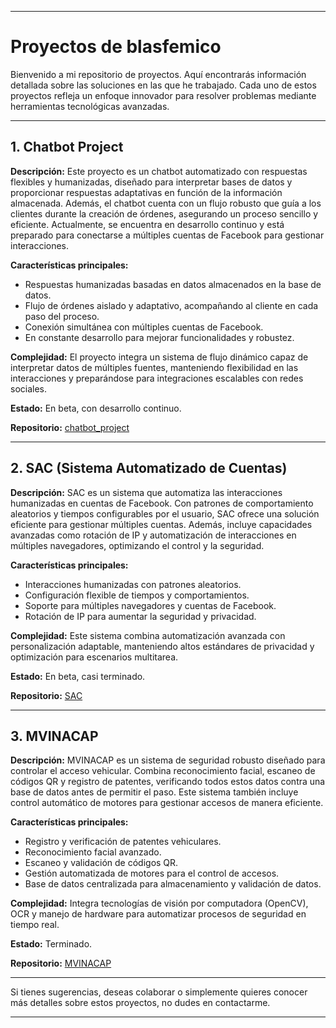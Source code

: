 
---

# Proyectos de blasfemico

Bienvenido a mi repositorio de proyectos. Aquí encontrarás información detallada sobre las soluciones en las que he trabajado. Cada uno de estos proyectos refleja un enfoque innovador para resolver problemas mediante herramientas tecnológicas avanzadas.

---

## 1. Chatbot Project

**Descripción:**
Este proyecto es un chatbot automatizado con respuestas flexibles y humanizadas, diseñado para interpretar bases de datos y proporcionar respuestas adaptativas en función de la información almacenada. Además, el chatbot cuenta con un flujo robusto que guía a los clientes durante la creación de órdenes, asegurando un proceso sencillo y eficiente. Actualmente, se encuentra en desarrollo continuo y está preparado para conectarse a múltiples cuentas de Facebook para gestionar interacciones.

**Características principales:**
- Respuestas humanizadas basadas en datos almacenados en la base de datos.
- Flujo de órdenes aislado y adaptativo, acompañando al cliente en cada paso del proceso.
- Conexión simultánea con múltiples cuentas de Facebook.
- En constante desarrollo para mejorar funcionalidades y robustez.

**Complejidad:**
El proyecto integra un sistema de flujo dinámico capaz de interpretar datos de múltiples fuentes, manteniendo flexibilidad en las interacciones y preparándose para integraciones escalables con redes sociales.

**Estado:** En beta, con desarrollo continuo.

**Repositorio:** [chatbot_project](https://github.com/blasfemico/chatbot_project)

---

## 2. SAC (Sistema Automatizado de Cuentas)

**Descripción:**
SAC es un sistema que automatiza las interacciones humanizadas en cuentas de Facebook. Con patrones de comportamiento aleatorios y tiempos configurables por el usuario, SAC ofrece una solución eficiente para gestionar múltiples cuentas. Además, incluye capacidades avanzadas como rotación de IP y automatización de interacciones en múltiples navegadores, optimizando el control y la seguridad.

**Características principales:**
- Interacciones humanizadas con patrones aleatorios.
- Configuración flexible de tiempos y comportamientos.
- Soporte para múltiples navegadores y cuentas de Facebook.
- Rotación de IP para aumentar la seguridad y privacidad.

**Complejidad:**
Este sistema combina automatización avanzada con personalización adaptable, manteniendo altos estándares de privacidad y optimización para escenarios multitarea.

**Estado:** En beta, casi terminado.

**Repositorio:** [SAC](https://github.com/blasfemico/SAC)

---

## 3. MVINACAP

**Descripción:**
MVINACAP es un sistema de seguridad robusto diseñado para controlar el acceso vehicular. Combina reconocimiento facial, escaneo de códigos QR y registro de patentes, verificando todos estos datos contra una base de datos antes de permitir el paso. Este sistema también incluye control automático de motores para gestionar accesos de manera eficiente.

**Características principales:**
- Registro y verificación de patentes vehiculares.
- Reconocimiento facial avanzado.
- Escaneo y validación de códigos QR.
- Gestión automatizada de motores para el control de accesos.
- Base de datos centralizada para almacenamiento y validación de datos.

**Complejidad:**
Integra tecnologías de visión por computadora (OpenCV), OCR y manejo de hardware para automatizar procesos de seguridad en tiempo real.

**Estado:** Terminado.

**Repositorio:** [MVINACAP](https://github.com/blasfemico/MVINACAP)

---

Si tienes sugerencias, deseas colaborar o simplemente quieres conocer más detalles sobre estos proyectos, no dudes en contactarme.

---
